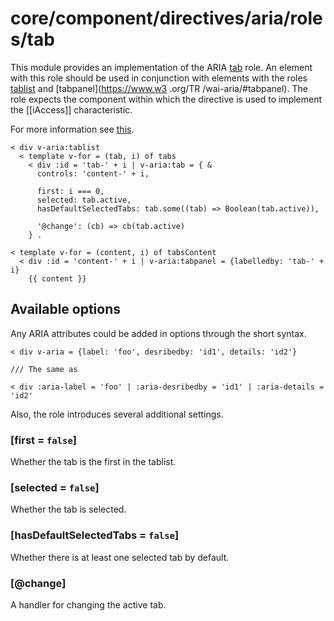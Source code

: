 # core/component/directives/aria/roles/tab

This module provides an implementation of the ARIA [tab](https://www.w3.org/TR/wai-aria/#tab) role.
An element with this role should be used in conjunction with elements with the roles [tablist](https://www.w3.org/TR/wai-aria/#tablist) and [tabpanel](https://www.w3 .org/TR /wai-aria/#tabpanel).
The role expects the component within which the directive is used to implement the [[iAccess]] characteristic.

For more information see [this](`https://developer.mozilla.org/en-US/docs/Web/Accessibility/ARIA/Roles/tab_role`).

```
< div v-aria:tablist
  < template v-for = (tab, i) of tabs
    < div :id = 'tab-' + i | v-aria:tab = { &
      controls: 'content-' + i,

      first: i === 0,
      selected: tab.active,
      hasDefaultSelectedTabs: tab.some((tab) => Boolean(tab.active)),

      '@change': (cb) => cb(tab.active)
    } .

< template v-for = (content, i) of tabsContent
  < div :id = 'content-' + i | v-aria:tabpanel = {labelledby: 'tab-' + i}
    {{ content }}
```

## Available options

Any ARIA attributes could be added in options through the short syntax.

```
< div v-aria = {label: 'foo', desribedby: 'id1', details: 'id2'}

/// The same as

< div :aria-label = 'foo' | :aria-desribedby = 'id1' | :aria-details = 'id2'
```

Also, the role introduces several additional settings.

### [first = `false`]

Whether the tab is the first in the tablist.

### [selected = `false`]

Whether the tab is selected.

### [hasDefaultSelectedTabs = `false`]

Whether there is at least one selected tab by default.

### [@change]

A handler for changing the active tab.

